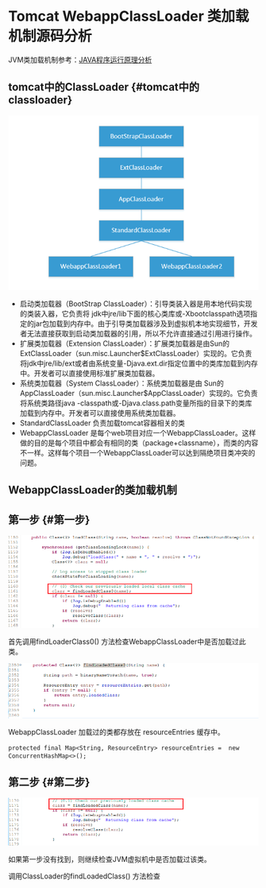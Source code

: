 # Tomcat WebappClassLoader 类加载机制源码分析

JVM类加载机制参考：[JAVA程序运行原理分析](/jvmyou-hua-pian/javacheng-xu-yun-xing-yuan-li-fen-xi.md)

## tomcat中的ClassLoader {#tomcat中的classloader}

![](/assets/import-tomcatloader-01.png)

* 启动类加载器（BootStrap ClassLoader）：引导类装入器是用本地代码实现的类装入器，它负责将 jdk中jre/lib下面的核心类库或-Xbootclasspath选项指定的jar包加载到内存中。由于引导类加载器涉及到虚拟机本地实现细节，开发者无法直接获取到启动类加载器的引用，所以不允许直接通过引用进行操作。
* 扩展类加载器（Extension ClassLoader）：扩展类加载器是由Sun的ExtClassLoader（sun.misc.Launcher$ExtClassLoader）实现的。它负责将jdk中jre/lib/ext或者由系统变量-Djava.ext.dir指定位置中的类库加载到内存中。开发者可以直接使用标准扩展类加载器。
* 系统类加载器（System ClassLoader）：系统类加载器是由 Sun的 AppClassLoader（sun.misc.Launcher$AppClassLoader）实现的。它负责将系统类路径java -classpath或-Djava.class.path变量所指的目录下的类库加载到内存中。开发者可以直接使用系统类加载器。
* StandardClassLoader 负责加载tomcat容器相关的类
* WebappClassLoader 是每个web项目对应一个WebappClassLoader。这样做的目的是每个项目中都会有相同的类（package+classname），而类的内容不一样。这样每个项目一个WebappClassLoader可以达到隔绝项目类冲突的问题。

## WebappClassLoader的类加载机制

## 第一步 {#第一步}

![](/assets/import-webcloassloader-01.png)

首先调用findLoaderClass0\(\) 方法检查WebappClassLoader中是否加载过此类。

![](/assets/import-webclassloader-02.png)

WebappClassLoader 加载过的类都存放在 resourceEntries 缓存中。

```
protected final Map<String, ResourceEntry> resourceEntries =  new ConcurrentHashMap<>();
```

## 第二步 {#第二步}

![](/assets/import-webclassloader-03.png)

如果第一步没有找到，则继续检查JVM虚拟机中是否加载过该类。

  


调用ClassLoader的findLoadedClass\(\) 方法检查

